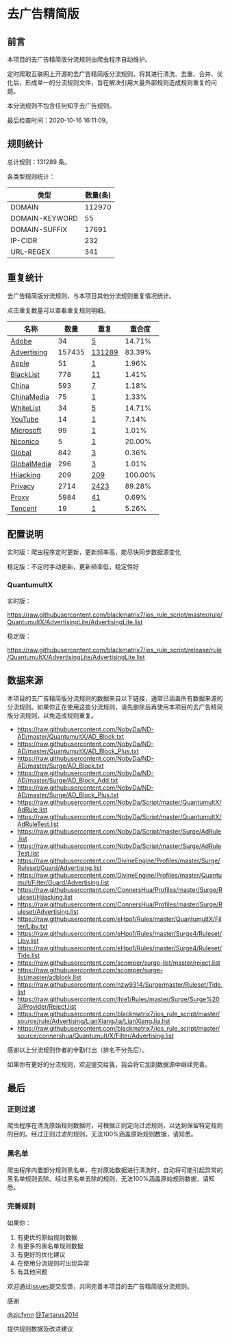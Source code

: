 # 去广告精简版

## 前言

本项目的去广告精简版分流规则由爬虫程序自动维护。

定时爬取互联网上开源的去广告精简版分流规则，将其进行清洗、去重、合并、优化后，形成单一的分流规则文件，旨在解决引用大量外部规则造成规则重复的问题。

本分流规则不包含任何知乎去广告规则。

最后检查时间：2020-10-16 16:11:09。

## 规则统计

总计规则：131289 条。

各类型规则统计：

| 类型 | 数量(条) |
| ---- | ---- |
| DOMAIN | 112970 |
| DOMAIN-KEYWORD | 55 |
| DOMAIN-SUFFIX | 17691 |
| IP-CIDR | 232 |
| URL-REGEX | 341 |
## 重复统计

去广告精简版分流规则，与本项目其他分流规则重复情况统计。

点击重复数量可以查看重复规则明细。

| 名称 | 数量 | 重复 | 重合度 |
| ---- | ---- | ---- | ------ |
|  [Adobe](https://github.com/blackmatrix7/ios_rule_script/tree/master/rule/QuantumultX/Adobe)    | 34   | [5](https://github.com/blackmatrix7/ios_rule_script/tree/master/rule/Repeat/AdvertisingLite/Adobe.list)   |   14.71%  |
|  [Advertising](https://github.com/blackmatrix7/ios_rule_script/tree/master/rule/QuantumultX/Advertising)    | 157435   | [131289](https://github.com/blackmatrix7/ios_rule_script/tree/master/rule/Repeat/AdvertisingLite/Advertising.list)   |   83.39%  |
|  [Apple](https://github.com/blackmatrix7/ios_rule_script/tree/master/rule/QuantumultX/Apple)    | 51   | [1](https://github.com/blackmatrix7/ios_rule_script/tree/master/rule/Repeat/AdvertisingLite/Apple.list)   |   1.96%  |
|  [BlackList](https://github.com/blackmatrix7/ios_rule_script/tree/master/rule/QuantumultX/BlackList)    | 778   | [11](https://github.com/blackmatrix7/ios_rule_script/tree/master/rule/Repeat/AdvertisingLite/BlackList.list)   |   1.41%  |
|  [China](https://github.com/blackmatrix7/ios_rule_script/tree/master/rule/QuantumultX/China)    | 593   | [7](https://github.com/blackmatrix7/ios_rule_script/tree/master/rule/Repeat/AdvertisingLite/China.list)   |   1.18%  |
|  [ChinaMedia](https://github.com/blackmatrix7/ios_rule_script/tree/master/rule/QuantumultX/ChinaMedia)    | 75   | [1](https://github.com/blackmatrix7/ios_rule_script/tree/master/rule/Repeat/AdvertisingLite/ChinaMedia.list)   |   1.33%  |
|  [WhiteList](https://github.com/blackmatrix7/ios_rule_script/tree/master/rule/QuantumultX/WhiteList)    | 34   | [5](https://github.com/blackmatrix7/ios_rule_script/tree/master/rule/Repeat/AdvertisingLite/WhiteList.list)   |   14.71%  |
|  [YouTube](https://github.com/blackmatrix7/ios_rule_script/tree/master/rule/QuantumultX/YouTube)    | 14   | [1](https://github.com/blackmatrix7/ios_rule_script/tree/master/rule/Repeat/AdvertisingLite/YouTube.list)   |   7.14%  |
|  [Microsoft](https://github.com/blackmatrix7/ios_rule_script/tree/master/rule/QuantumultX/Microsoft)    | 99   | [1](https://github.com/blackmatrix7/ios_rule_script/tree/master/rule/Repeat/AdvertisingLite/Microsoft.list)   |   1.01%  |
|  [Niconico](https://github.com/blackmatrix7/ios_rule_script/tree/master/rule/QuantumultX/Niconico)    | 5   | [1](https://github.com/blackmatrix7/ios_rule_script/tree/master/rule/Repeat/AdvertisingLite/Niconico.list)   |   20.00%  |
|  [Global](https://github.com/blackmatrix7/ios_rule_script/tree/master/rule/QuantumultX/Global)    | 842   | [3](https://github.com/blackmatrix7/ios_rule_script/tree/master/rule/Repeat/AdvertisingLite/Global.list)   |   0.36%  |
|  [GlobalMedia](https://github.com/blackmatrix7/ios_rule_script/tree/master/rule/QuantumultX/GlobalMedia)    | 296   | [3](https://github.com/blackmatrix7/ios_rule_script/tree/master/rule/Repeat/AdvertisingLite/GlobalMedia.list)   |   1.01%  |
|  [Hijacking](https://github.com/blackmatrix7/ios_rule_script/tree/master/rule/QuantumultX/Hijacking)    | 209   | [209](https://github.com/blackmatrix7/ios_rule_script/tree/master/rule/Repeat/AdvertisingLite/Hijacking.list)   |   100.00%  |
|  [Privacy](https://github.com/blackmatrix7/ios_rule_script/tree/master/rule/QuantumultX/Privacy)    | 2714   | [2423](https://github.com/blackmatrix7/ios_rule_script/tree/master/rule/Repeat/AdvertisingLite/Privacy.list)   |   89.28%  |
|  [Proxy](https://github.com/blackmatrix7/ios_rule_script/tree/master/rule/QuantumultX/Proxy)    | 5984   | [41](https://github.com/blackmatrix7/ios_rule_script/tree/master/rule/Repeat/AdvertisingLite/Proxy.list)   |   0.69%  |
|  [Tencent](https://github.com/blackmatrix7/ios_rule_script/tree/master/rule/QuantumultX/Tencent)    | 19   | [1](https://github.com/blackmatrix7/ios_rule_script/tree/master/rule/Repeat/AdvertisingLite/Tencent.list)   |   5.26%  |
## 配置说明

实时版：爬虫程序定时更新，更新频率高，能尽快同步数据源变化

稳定版：不定时手动更新，更新频率低，稳定性好

### QuantumultX 
实时版：

https://raw.githubusercontent.com/blackmatrix7/ios_rule_script/master/rule/QuantumultX/AdvertisingLite/AdvertisingLite.list

稳定版：

https://raw.githubusercontent.com/blackmatrix7/ios_rule_script/release/rule/QuantumultX/AdvertisingLite/AdvertisingLite.list

## 数据来源

本项目的去广告精简版分流规则的数据来自以下链接，通常已涵盖所有数据来源的分流规则。如果你正在使用这些分流规则，请先删除后再使用本项目的去广告精简版分流规则，以免造成规则重复。

- https://raw.githubusercontent.com/NobyDa/ND-AD/master/QuantumultX/AD_Block.txt
- https://raw.githubusercontent.com/NobyDa/ND-AD/master/QuantumultX/AD_Block_Plus.txt
- https://raw.githubusercontent.com/NobyDa/ND-AD/master/Surge/AD_Block.txt
- https://raw.githubusercontent.com/NobyDa/ND-AD/master/Surge/AD_Block_Add.txt
- https://raw.githubusercontent.com/NobyDa/ND-AD/master/Surge/AD_Block_Plus.txt
- https://raw.githubusercontent.com/NobyDa/Script/master/QuantumultX/AdRule.list
- https://raw.githubusercontent.com/NobyDa/Script/master/QuantumultX/AdRuleTest.list
- https://raw.githubusercontent.com/NobyDa/Script/master/Surge/AdRule.list
- https://raw.githubusercontent.com/NobyDa/Script/master/Surge/AdRuleTest.list
- https://raw.githubusercontent.com/DivineEngine/Profiles/master/Surge/Ruleset/Guard/Advertising.list
- https://raw.githubusercontent.com/DivineEngine/Profiles/master/Quantumult/Filter/Guard/Advertising.list
- https://raw.githubusercontent.com/ConnersHua/Profiles/master/Surge/Ruleset/Hijacking.list
- https://raw.githubusercontent.com/ConnersHua/Profiles/master/Surge/Ruleset/Advertising.list
- https://raw.githubusercontent.com/eHpo1/Rules/master/QuantumultX/Filter/Liby.txt
- https://raw.githubusercontent.com/eHpo1/Rules/master/Surge4/Ruleset/Liby.list
- https://raw.githubusercontent.com/eHpo1/Rules/master/Surge4/Ruleset/Tide.list
- https://raw.githubusercontent.com/scomper/surge-list/master/reject.list
- https://raw.githubusercontent.com/scomper/surge-list/master/adblock.list
- https://raw.githubusercontent.com/nzw9314/Surge/master/Ruleset/Tide.list
- https://raw.githubusercontent.com/lhie1/Rules/master/Surge/Surge%203/Provider/Reject.list
- https://raw.githubusercontent.com/blackmatrix7/ios_rule_script/master/source/rule/Advertising/LianXiangJia/LianXiangJia.list
- https://raw.githubusercontent.com/blackmatrix7/ios_rule_script/master/source/connershua/Quantumult/X/Filter/Advertising.list


感谢以上分流规则作者的辛勤付出（排名不分先后）。

如果你有更好的分流规则，欢迎提交给我，我会将它加到数据源中继续完善。

## 最后

### 正则过滤

爬虫程序在清洗原始规则数据时，可根据正则定向过滤规则，以达到保留特定规则的目的。经过正则过滤的规则，无法100%涵盖原始规则数据，请知悉。

### 黑名单

爬虫程序内置部分规则黑名单，在对原始数据进行清洗时，自动将可能引起异常的黑名单规则去除。经过黑名单去除的规则，无法100%涵盖原始规则数据，请知悉。

### 完善规则

如果你：

1. 有更优的原始规则数据
2. 有更多的黑名单规则数据
3. 有更好的优化建议
4. 在使用分流规则时出现异常
5. 有其他问题

欢迎通过[issues](https://github.com/blackmatrix7/ios_rule_script/issues/new)提交反馈，共同完善本项目的去广告精简版分流规则。

感谢

[@zjcfynn](https://github.com/zjcfynn) [@Tartarus2014](https://github.com/Tartarus2014)

提供规则数据及改进建议